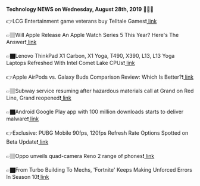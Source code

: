 <b>Technology NEWS on Wednesday, August 28th, 2019</b> 📡📡📡 

👉LCG Entertainment game veterans buy Telltale Games❗️<a href='https://www.google.com/url?rct=j&sa=t&url=https://www.yahoo.com/entertainment/lcg-entertainment-game-veterans-buy-124554167.html&ct=ga&cd=CAIyGmVjZmViYzNiZjFkNzQyNDM6Y29tOmVuOlVT&usg=AFQjCNGZa0aRcLJLikYbM7DzpT2F4Nx2lQ'> link</a>

👉🏽Will Apple Release An Apple Watch Series 5 This Year? Here's The Answer❗️<a href='https://www.google.com/url?rct=j&sa=t&url=https://www.forbes.com/sites/davidphelan/2019/08/28/is-apple-watch-series-5-coming-and-if-so-when-new-evidence-has-the-answer-release-date/&ct=ga&cd=CAIyGmVjZmViYzNiZjFkNzQyNDM6Y29tOmVuOlVT&usg=AFQjCNF7oRXPFgTcCHqcewsZVA1g-diXKA'> link</a>

👉🏿Lenovo ThinkPad X1 Carbon, X1 Yoga, T490, X390, L13, L13 Yoga Laptops Refreshed With Intel Comet Lake CPUs❗️<a href='https://www.google.com/url?rct=j&sa=t&url=https://gadgets.ndtv.com/laptops/news/lenovo-thinkpad-x1-carbon-yoga-t490-x390-l13-yoga-laptops-refreshed-intel-comet-lake-processors-2091892&ct=ga&cd=CAIyGmVjZmViYzNiZjFkNzQyNDM6Y29tOmVuOlVT&usg=AFQjCNHJmGgGWbqhtIf2LrQqtykJ3iXPSg'> link</a>

👉Apple AirPods vs. Galaxy Buds Comparison Review: Which Is Better?❗️<a href='https://www.google.com/url?rct=j&sa=t&url=https://www.ibtimes.com/apple-airpods-vs-galaxy-buds-comparison-review-which-better-2818981&ct=ga&cd=CAIyGmVjZmViYzNiZjFkNzQyNDM6Y29tOmVuOlVT&usg=AFQjCNG_pCxyFZpNqUjfmo_77ENIK0T03A'> link</a>

👉🏽Subway service resuming after hazardous materials call at Grand on Red Line, Grand reopened❗️<a href='https://www.google.com/url?rct=j&sa=t&url=https://www.chicagotribune.com/news/breaking/ct-hazmat-red-line-grand-20190828-c4s6xph6nrgg3nfuy5bogtt6la-story.html&ct=ga&cd=CAIyGmVjZmViYzNiZjFkNzQyNDM6Y29tOmVuOlVT&usg=AFQjCNFK9ghO8x42sXPqxrPYzWadf_d2vA'> link</a>

👉🏿Android Google Play app with 100 million downloads starts to deliver malware❗️<a href='https://www.google.com/url?rct=j&sa=t&url=https://www.zdnet.com/article/android-google-play-app-with-100-million-downloads-starts-to-deliver-malware/&ct=ga&cd=CAIyGmVjZmViYzNiZjFkNzQyNDM6Y29tOmVuOlVT&usg=AFQjCNF4_YBfPaw-7h3UVGFpB6x_M4tbug'> link</a>

👉Exclusive: PUBG Mobile 90fps, 120fps Refresh Rate Options Spotted on Beta Update❗️<a href='https://www.google.com/url?rct=j&sa=t&url=https://www.news18.com/news/tech/pubg-mobile-90fps-120fps-refresh-rate-options-spotted-on-beta-update-2287715.html&ct=ga&cd=CAIyGmVjZmViYzNiZjFkNzQyNDM6Y29tOmVuOlVT&usg=AFQjCNEWFJD6-pq2Zs5zEOFbUv7694Y4Hw'> link</a>

👉🏽Oppo unveils quad-camera Reno 2 range of phones❗️<a href='https://www.google.com/url?rct=j&sa=t&url=https://www.theverge.com/2019/8/28/20836405/oppo-reno-2-z-f-announced-india&ct=ga&cd=CAIyGmVjZmViYzNiZjFkNzQyNDM6Y29tOmVuOlVT&usg=AFQjCNHZDLrjxCPji6nCRMoOFm1qOgV_eQ'> link</a>

👉🏿From Turbo Building To Mechs, 'Fortnite' Keeps Making Unforced Errors In Season 10❗️<a href='https://www.google.com/url?rct=j&sa=t&url=https://www.forbes.com/sites/paultassi/2019/08/28/from-turbo-building-to-mechs-fortnite-keeps-making-unforced-errors-in-season-10/&ct=ga&cd=CAIyGmVjZmViYzNiZjFkNzQyNDM6Y29tOmVuOlVT&usg=AFQjCNG3fIzHdvNOjA9fQUVfjMOla-rybA'> link</a>

